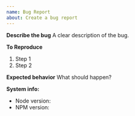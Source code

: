 ```yaml
---
name: Bug Report
about: Create a bug report
---
```

**Describe the bug**
A clear description of the bug.

**To Reproduce**
1. Step 1
2. Step 2

**Expected behavior**
What should happen?

**System info:**
- Node version:
- NPM version:
